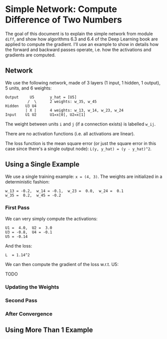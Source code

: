 # Simple Network: Compute Difference of Two Numbers

The goal of this document is to explain the simple network from module `diff`,
and show how algorithms 6.3 and 6.4 of the Deep Learning book are applied
to compute the gradient.  I'll use an example to show in details how the
forward and backward passes operate, i.e. how the activations and gradients
are computed.

## Network

We use the following network, made of 3 layers (1 input, 1 hidden, 1 output), 5 units, and 6 weights:

```
Output     U5       y_hat = [U5]
          /  \      2 weights: w_35, w_45
Hidden   U3 U4
         | X |      4 weights: w_13, w_14, w_23, w_24
Input    U1 U2      U1=x[0], U2=x[1]
```

The weight between units `i` and `j` (if a connection exists) is labelled `w_ij`.

There are no activation functions (i.e. all activations are linear).

The loss function is the mean square error (or just the square error in this
case since there's a single output node): `L(y, y_hat) = (y - y_hat)^2`.

## Using a Single Example

We use a single training example: `x = (4, 3)`.
The weights are initialized in a deterministic fashion:

```
w_13 = -0.2,  w_14 = -0.1,  w_23 =  0.0,  w_24 =  0.1
w_35 =  0.2,  w_45 = -0.2
```

### First Pass

We can very simply compute the activations:

```
U1 =  4.0,  U2 =  3.0
U3 = -0.8,  U4 = -0.1
U5 = -0.14
```

And the loss:

```
L  = 1.14^2
```

We can then compute the gradient of the loss w.r.t. U5:

TODO

### Updating the Weights

### Second Pass

### After Convergence

## Using More Than 1 Example
